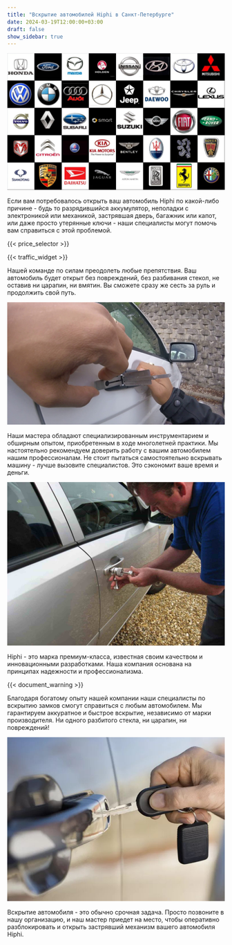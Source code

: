 ```yaml
---
title: "Вскрытие автомобилей Hiphi в Санкт-Петербурге"
date: 2024-03-19T12:00:00+03:00
draft: false
show_sidebar: true
---
```


![логотипы авто](../car_logo.jpg)

Если вам потребовалось открыть ваш автомобиль Hiphi по какой-либо причине - будь то разрядившийся аккумулятор, неполадки с электроникой или механикой, застрявшая дверь, багажник или капот, или даже просто утерянные ключи - наши специалисты могут помочь вам справиться с этой проблемой.

{{< price_selector >}}

{{< traffic_widget >}}

Нашей команде по силам преодолеть любые препятствия. Ваш автомобиль будет открыт без повреждений, без разбивания стекол, не оставив ни царапин, ни вмятин. Вы сможете сразу же сесть за руль и продолжить свой путь.

![вскрытие машины без повреждений](../car.jpg)

Наши мастера обладают специализированным инструментарием и обширным опытом, приобретенным в ходе многолетней практики. Мы настоятельно рекомендуем доверить работу с вашим автомобилем нашим профессионалам. Не стоит пытаться самостоятельно вскрывать машину - лучше вызовите специалистов. Это сэкономит ваше время и деньги.

![процесс вскртия авто](../car_open.jpg)

Hiphi - это марка премиум-класса, известная своим качеством и инновационными разработками. Наша компания основана на принципах надежности и профессионализма.

{{< document_warning >}}

Благодаря богатому опыту нашей компании наши специалисты по вскрытию замков смогут справиться с любым автомобилем. Мы гарантируем аккуратное и быстрое вскрытие, независимо от марки производителя. Ни одного разбитого стекла, ни царапин, ни повреждений!

![ключ от авто](../car_key.jpg)

Вскрытие автомобиля - это обычно срочная задача. Просто позвоните в нашу организацию, и наш мастер приедет на место, чтобы оперативно разблокировать и открыть застрявший механизм вашего автомобиля Hiphi.